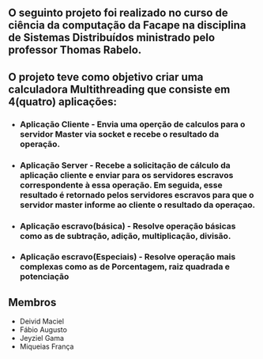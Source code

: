 
## O seguinto projeto foi realizado no curso de ciência da computação da Facape na disciplina de Sistemas Distribuídos ministrado pelo professor Thomas Rabelo.

## O projeto teve como objetivo criar uma calculadora Multithreading que consiste em 4(quatro) aplicações:

 - ### Aplicação Cliente - Envia uma operção de calculos para o servidor Master via socket e recebe o resultado da operação.
 - ### Aplicação Server - Recebe a solicitação de cálculo da aplicação cliente e enviar para os servidores escravos correspondente à essa operação. Em seguida, esse resultado é retornado pelos servidores escravos para que o servidor master informe ao cliente o resultado da operaçao.
 - ### Aplicação escravo(básica) - Resolve operação básicas como as de subtração, adição, multiplicação, divisão.
 - ### Aplicação escravo(Especiais) - Resolve operação mais complexas como as de Porcentagem, raiz quadrada e potenciação 
    


## Membros
 - Deivid Maciel
 - Fábio Augusto
 - Jeyziel Gama
 - Miqueias França

